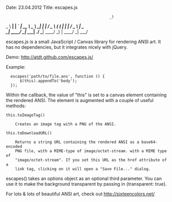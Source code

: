 Date: 23.04.2012
Title: escapes.js

                                                 _)
   _ \   __|   __|   _` |  __ \    _ \   __|     |   __|
   __/ \__ \  (     (   |  |   |   __/ \__ \     | \__ \
 \___| ____/ \___| \__,_|  .__/  \___| ____/ _)  | ____/
                          _|                 ___/


  escapes.js is a small JavaScript / Canvas library for rendering ANSI art. It
  has no dependencies, but it integrates nicely with jQuery.

  Demo: http://atdt.github.com/escapes.js/

  Example:


      escapes('path/to/file.ans', function () {
          $(this).appendTo('body');
      });


  Within the callback, the value of "this" is set to a canvas element
  containing the rendered ANSI. The element is augmented with a couple of
  useful methods:

    this.toImageTag()

        Creates an image tag with a PNG of the ANSI.

    this.toDownloadURL()

        Returns a string URL containing the rendered ANSI as a base64-encoded
        PNG file, with a MIME-type of image/octet-stream. with a MIME type of
        "image/octet-stream". If you set this URL as the href attribute of a
        link tag, clicking on it will open a "Save File..." dialog.

  escapes() takes an options object as an optional third parameter. You can
  use it to make the background transparent by passing in {transparent: true}.

  For lots & lots of beautiful ANSI art, check out http://sixteencolors.net/
